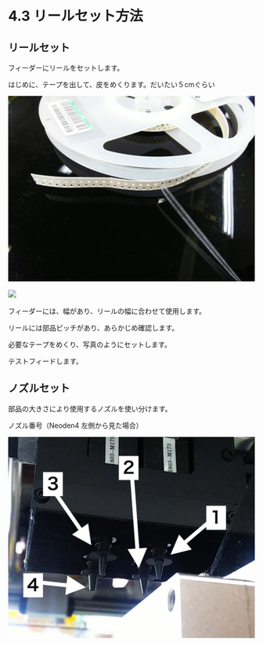 # 4.3 リールセット方法

## リールセット

フィーダーにリールをセットします。

はじめに、テープを出して、皮をめくります。だいたい５cmぐらい

![](./img/PIC012.JPG)


![](./img/PIC015.JPG)


フィーダーには、幅があり、リールの幅に合わせて使用します。

リールには部品ピッチがあり、あらかじめ確認します。

必要なテープをめくり、写真のようにセットします。

テストフィードします。

## ノズルセット

部品の大きさにより使用するノズルを使い分けます。

ノズル番号（Neoden4 左側から見た場合）

![](./img/PIC014.JPG)
